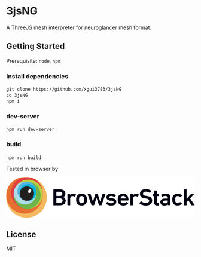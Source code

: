 # 3jsNG

A [ThreeJS](https://threejs.org/) mesh interpreter for [neuroglancer](https://github.com/google/neuroglancer) mesh format. 

## Getting Started

Prerequisite: `node`, `npm`

### Install dependencies

```
git clone https://github.com/xgui3783/3jsNG
cd 3jsNG
npm i
```
### dev-server

```
npm run dev-server
```

### build

```
npm run build
```

Tested in browser by

<a href = "https://www.browserstack.com/"><img src = "src/Browserstack-logo.svg"/></a>

## License
MIT